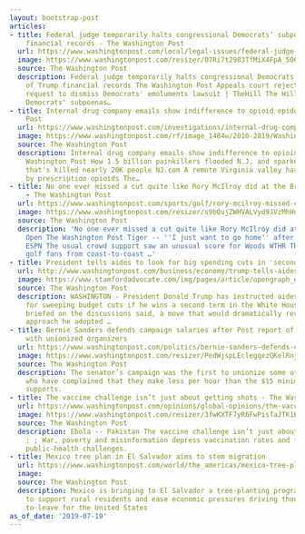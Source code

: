 ```yaml
---
layout: bootstrap-post
articles:
- title: Federal judge temporarily halts congressional Democrats’ subpoenas of Trump
    financial records - The Washington Post
  url: https://www.washingtonpost.com/local/legal-issues/federal-judge-temporarily-halts-congressional-democrats-subpoenas-of-trump-financial-records/2019/07/19/baf383cc-991d-11e9-916d-9c61607d8190_story.html
  image: https://www.washingtonpost.com/resizer/O7Ri7t2983TfMiX4FpA_5O6DFC4=/1484x0/arc-anglerfish-washpost-prod-washpost.s3.amazonaws.com/public/6DOOYVFI7UI6TEQUERXFSTPF2U.jpg
  source: The Washington Post
  description: Federal judge temporarily halts congressional Democrats’ subpoenas
    of Trump financial records The Washington Post Appeals court rejects Trump administration's
    request to dismiss Democrats' emoluments lawsuit | TheHill The Hill Judge halts
    Democrats' subpoenas…
- title: Internal drug company emails show indifference to opioid epidemic - The Washington
    Post
  url: https://www.washingtonpost.com/investigations/internal-drug-company-emails-show-indifference-to-opioid-epidemic-ship-ship-ship/2019/07/19/003d58f6-a993-11e9-a3a6-ab670962db05_story.html
  image: https://www.washingtonpost.com/rf/image_1484w/2010-2019/WashingtonPost/2019/07/19/Investigative/Images/AP_19095579308492.jpg?t=20170517
  source: The Washington Post
  description: Internal drug company emails show indifference to opioid epidemic The
    Washington Post How 1.5 billion painkillers flooded N.J. and sparked an epidemic
    that's killed nearly 20K people NJ.com A remote Virginia valley has been flooded
    by prescription opioids The…
- title: No one ever missed a cut quite like Rory McIlroy did at the British Open
    - The Washington Post
  url: https://www.washingtonpost.com/sports/golf/rory-mcilroy-missed-cut-the-british-open-2019/2019/07/19/e5640106-aa46-11e9-9214-246e594de5d5_story.html
  image: https://www.washingtonpost.com/resizer/s9bQujZWHVALVyd9JVzMhHuZfqw=/1484x0/arc-anglerfish-washpost-prod-washpost.s3.amazonaws.com/public/3TSR3EFKPQI6TBW527YOMA4R5E.jpg
  source: The Washington Post
  description: 'No one ever missed a cut quite like Rory McIlroy did at the British
    Open The Washington Post Tiger -- ''I just want to go home'' after missing cut
    ESPN The usual crowd support saw an unusual score for Woods WTHR The Open: American
    golf fans from coast-to-coast …'
- title: President tells aides to look for big spending cuts in 'second-term'...
  url: http://www.washingtonpost.com/business/economy/trump-tells-aides-to-look-for-big-spending-cuts-in-second-term-seeding-confusion-about-budget-priorities/2019/07/19/3e9e9bde-a98c-11e9-86dd-d7f0e60391e9_story.html
  image: https://www.stamfordadvocate.com/img/pages/article/opengraph_default.jpg
  source: The Washington Post
  description: WASHINGTON - President Donald Trump has instructed aides to prepare
    for sweeping budget cuts if he wins a second term in the White House, five people
    briefed on the discussions said, a move that would dramatically reverse the big-spending
    approach he adopted …
- title: Bernie Sanders defends campaign salaries after Post report of labor dispute
    with unionized organizers
  url: https://www.washingtonpost.com/politics/bernie-sanders-defends-campaign-salaries-after-post-report-of-labor-dispute-with-unionized-organizers/2019/07/19/c60558ec-aa68-11e9-86dd-d7f0e60391e9_story.html
  image: https://www.washingtonpost.com/resizer/PedWjspLEclegqezQKelRnjIMZE=/1484x0/arc-anglerfish-washpost-prod-washpost.s3.amazonaws.com/public/7JNSBDFKOEI6TBW527YOMA4R5E.jpg
  source: The Washington Post
  description: The senator’s campaign was the first to unionize some of its staff,
    who have complained that they make less per hour than the $15 minimum wage Sanders
    supports.
- title: The vaccine challenge isn’t just about getting shots - The Washington Post
  url: https://www.washingtonpost.com/opinions/global-opinions/the-vaccine-challenge-isnt-just-about-getting-shots/2019/07/19/8e3f83da-a8b8-11e9-9214-246e594de5d5_story.html
  image: https://www.washingtonpost.com/resizer/3fwKXTF7yR6FwPisTaJTK1HE3H8=/1484x0/arc-anglerfish-washpost-prod-washpost.s3.amazonaws.com/public/M4XX6EFJUQI6TEQUERXFSTPF2U.jpg
  source: The Washington Post
  description: Ebola -- Pakistan The vaccine challenge isn’t just about getting shots
    ; ; War, poverty and misinformation depress vaccination rates and fuel serious
    public-health challenges.
- title: Mexico tree plan in El Salvador aims to stem migration
  url: https://www.washingtonpost.com/world/the_americas/mexico-tree-plan-in-el-salvador-aims-to-stem-migration/2019/07/19/43b6091c-aa78-11e9-8733-48c87235f396_story.html
  image: 
  source: The Washington Post
  description: Mexico is bringing to El Salvador a tree-planting program that aims
    to support rural residents and ease economic pressures driving thousands of people
    to leave for the United States
as_of_date: '2019-07-19'
---
```


